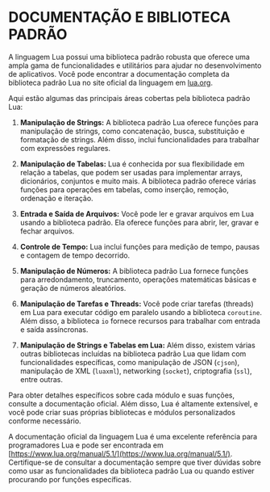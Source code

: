 # DOCUMENTAÇÃO E BIBLIOTECA PADRÃO
A linguagem Lua possui uma biblioteca padrão robusta que oferece uma ampla gama de funcionalidades e utilitários para ajudar no desenvolvimento de aplicativos. Você pode encontrar a documentação completa da biblioteca padrão Lua no site oficial da linguagem em [lua.org](https://www.lua.org/manual/5.1/).

Aqui estão algumas das principais áreas cobertas pela biblioteca padrão Lua:

1. **Manipulação de Strings:** A biblioteca padrão Lua oferece funções para manipulação de strings, como concatenação, busca, substituição e formatação de strings. Além disso, inclui funcionalidades para trabalhar com expressões regulares.

2. **Manipulação de Tabelas:** Lua é conhecida por sua flexibilidade em relação a tabelas, que podem ser usadas para implementar arrays, dicionários, conjuntos e muito mais. A biblioteca padrão oferece várias funções para operações em tabelas, como inserção, remoção, ordenação e iteração.

3. **Entrada e Saída de Arquivos:** Você pode ler e gravar arquivos em Lua usando a biblioteca padrão. Ela oferece funções para abrir, ler, gravar e fechar arquivos.

4. **Controle de Tempo:** Lua inclui funções para medição de tempo, pausas e contagem de tempo decorrido.

5. **Manipulação de Números:** A biblioteca padrão Lua fornece funções para arredondamento, truncamento, operações matemáticas básicas e geração de números aleatórios.

6. **Manipulação de Tarefas e Threads:** Você pode criar tarefas (threads) em Lua para executar código em paralelo usando a biblioteca `coroutine`. Além disso, a biblioteca `io` fornece recursos para trabalhar com entrada e saída assíncronas.

7. **Manipulação de Strings e Tabelas em Lua:** Além disso, existem várias outras bibliotecas incluídas na biblioteca padrão Lua que lidam com funcionalidades específicas, como manipulação de JSON (`cjson`), manipulação de XML (`luaxml`), networking (`socket`), criptografia (`ssl`), entre outras.

Para obter detalhes específicos sobre cada módulo e suas funções, consulte a documentação oficial. Além disso, Lua é altamente extensível, e você pode criar suas próprias bibliotecas e módulos personalizados conforme necessário.

A documentação oficial da linguagem Lua é uma excelente referência para programadores Lua e pode ser encontrada em [https://www.lua.org/manual/5.1/](https://www.lua.org/manual/5.1/). Certifique-se de consultar a documentação sempre que tiver dúvidas sobre como usar as funcionalidades da biblioteca padrão Lua ou quando estiver procurando por funções específicas.